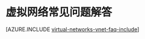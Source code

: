 <properties 
   pageTitle="虚拟网络常见问题解答"
   description="Azure 虚拟网络 (VNet) 常见问题"
   services="virtual-network"
   documentationCenter="na"
   authors="telmosampaio"
   manager="carmonm"
   editor="tysonn" />
<tags 
   ms.service="virtual-network"
   ms.devlang="na"
   ms.topic="article"
   ms.tgt_pltfrm="na"
   ms.workload="infrastructure-services"
   ms.date="03/15/2016"
   wacn.date="04/26/2016"
   ms.author="jdial" />

# 虚拟网络常见问题解答

[AZURE.INCLUDE [virtual-networks-vnet-faq-include](../../includes/virtual-networks-vnet-faq-include.md)]

<!---HONumber=82-->